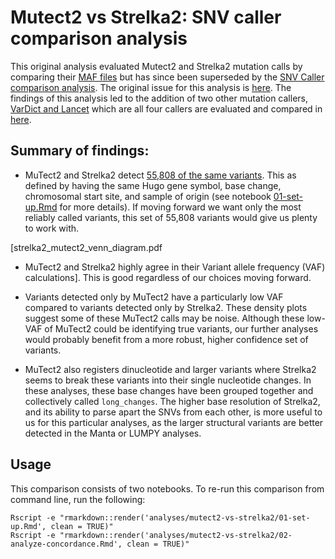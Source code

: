 # Mutect2 vs Strelka2: SNV caller comparison analysis

This original analysis evaluated Mutect2 and Strelka2 mutation calls by comparing their [MAF files](https://docs.gdc.cancer.gov/Data/File_Formats/MAF_Format/) but has since been superseded by the [SNV Caller comparison analysis](https://github.com/AlexsLemonade/OpenPBTA-analysis/tree/master/analyses/snv-callers).
The original issue for this analysis is [here](https://github.com/AlexsLemonade/OpenPBTA-analysis/issues/30).
The findings of this analysis led to the addition of two other mutation callers, [VarDict and Lancet](https://github.com/AlexsLemonade/OpenPBTA-analysis/issues/103) which are all four callers are evaluated and compared in [here](https://github.com/AlexsLemonade/OpenPBTA-analysis/tree/master/analyses/snv-callers).

## Summary of findings:

- MuTect2 and Strelka2 detect [55,808 of the same variants](#venn-diagrams).
This as defined by having the same Hugo gene symbol, base change, chromosomal
start site, and sample of origin (see notebook [01-set-up.Rmd](https://github.com/AlexsLemonade/OpenPBTA-analysis/tree/master/analyses/mutect2-vs-strelka2/01-set-up.Rmd)
for more details).
If moving forward we want only the most reliably called variants, this set of
55,808 variants would give us plenty to work with.

[strelka2_mutect2_venn_diagram.pdf


- MuTect2 and Strelka2 highly agree in their Variant allele frequency (VAF) calculations].
This is good regardless of our choices moving forward.

- Variants detected only by MuTect2 have a particularly low VAF compared to
variants detected only by Strelka2.
These density plots suggest some of these MuTect2 calls may be noise.
Although these low-VAF of MuTect2 could be identifying true variants, our further
analyses would probably benefit from a more robust, higher confidence set of
variants.

- MuTect2 also registers dinucleotide and larger variants where Strelka2 seems
to break these variants into their single nucleotide changes.
In these analyses, these base changes have been grouped together and collectively
called `long_changes`.
The higher base resolution of Strelka2, and its ability to parse apart the SNVs
from each other, is more useful to us for this particular analyses, as the larger
structural variants are better detected in the Manta or LUMPY analyses.

## Usage

This comparison consists of two notebooks.
To re-run this comparison from command line, run the following:
```
Rscript -e "rmarkdown::render('analyses/mutect2-vs-strelka2/01-set-up.Rmd', clean = TRUE)"
Rscript -e "rmarkdown::render('analyses/mutect2-vs-strelka2/02-analyze-concordance.Rmd', clean = TRUE)"
```
